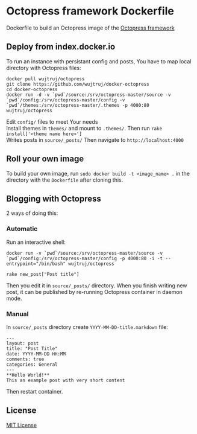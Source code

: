 Octopress framework Dockerfile
==============================

Dockerfile to build an Octopress image of the [Octopress framework](https://github.com/imathis/octopress)

## Deploy from index.docker.io

To run an instance with persistant config and posts, You have to map local directory with Octopress files:

    docker pull wujtruj/octopress
    git clone https://github.com/wujtruj/docker-octopress
    cd docker-octopress
    docker run -d -v `pwd`/source:/srv/octopress-master/source -v `pwd`/config:/srv/octopress-master/config -v `pwd`/themes:/srv/octopress-master/.themes -p 4000:80 wujtruj/octopress

Edit `config/` files to meet Your needs  
Install themes in `themes/` and mount to `.themes/`. Then run `rake install['<theme name here>']`  
Writes posts in `source/_posts/`
Then navigate to `http://localhost:4000`

## Roll your own image

To build your own image, run `sudo docker build -t <image_name> .` in the directory with the `Dockerfile` after cloning this.

## Blogging with Octopress

2 ways of doing this:

### Automatic

Run an interactive shell:

    docker run -v `pwd`/source:/srv/octopress-master/source -v `pwd`/config:/srv/octopress-master/config -p 4000:80 -i -t --entrypoint="/bin/bash" wujtruj/octopress

    rake new_post["Post title"]

Then you edit it in `source/_posts/` directory.
When you finish writing new post, it can be published by re-running Octopress container in daemon mode.

### Manual

In `source/_posts` directory create `YYYY-MM-DD-title.markdown` file:
    
    ---
    layout: post
    title: "Post Title"
    date: YYYY-MM-DD HH:MM
    comments: true
    categories: General
    ---
    **Hello World!**
    This an example post with very short content

Then restart container.

## License

[MIT License](http://opensource.org/licenses/mit-license.html)
